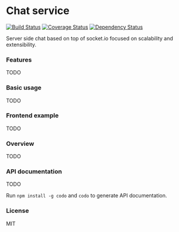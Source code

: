 
# Chat service

[![Build Status](https://travis-ci.org/an-sh/chat-service.svg?branch=master)](https://travis-ci.org/an-sh/chat-service)
[![Coverage Status](https://coveralls.io/repos/an-sh/chat-service/badge.svg?branch=master&service=github)](https://coveralls.io/github/an-sh/chat-service?branch=master)
[![Dependency Status](https://david-dm.org/an-sh/chat-service.svg)](https://david-dm.org/an-sh/chat-service)

Server side chat based on top of socket.io focused on scalability and
extensibility.


### Features

TODO


### Basic usage

TODO


### Frontend example

TODO


### Overview

TODO


### API documentation

TODO

Run `npm install -g codo` and `codo` to generate API documentation.


### License

MIT
